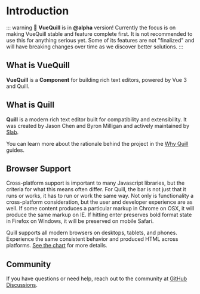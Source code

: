 # Introduction

<div class="replaceable-area">

::: warning
🚀 **VueQuill** is in **@alpha** version! Currently the focus is on making VueQuill stable and feature complete first. It is not recommended to use this for anything serious yet. Some of its features are not "finalized" and will have breaking changes over time as we discover better solutions.
:::

</div>

## What is VueQuill

**VueQuill** is a **Component** for building rich text editors, powered by Vue 3 and Quill.

## What is Quill

**Quill** is a modern rich text editor built for compatibility and extensibility. It was created by Jason Chen and Byron Milligan and actively maintained by [Slab](https://slab.com/).

You can learn more about the rationale behind the project in the [Why Quill](https://quilljs.com/guides/why-quill/) guides.

## Browser Support

Cross-platform support is important to many Javascript libraries, but the criteria for what this means often differ. For Quill, the bar is not just that it runs or works, it has to run or work the same way. Not only is functionality a cross-platform consideration, but the user and developer experience are as well. If some content produces a particular markup in Chrome on OSX, it will produce the same markup on IE. If hitting enter preserves bold format state in Firefox on Windows, it will be preserved on mobile Safari.

Quill supports all modern browsers on desktops, tablets, and phones. Experience the same consistent behavior and produced HTML across platforms. [See the chart](https://github.com/quilljs/quill/#readme) for more details.

## Community

If you have questions or need help, reach out to the community at [GitHub Discussions](https://github.com/vueup/vue-quill/discussions).

<!-- TextReplacer used to replace text after component mounted -->
<ClientOnly>
  <TextReplacer 
    container=".replaceable-area"
    pattern="@alpha"
    prefix="@"
    :replacement="latestReleaseVersion"
  ></TextReplacer>
</ClientOnly>

<script setup>
  import { onMounted, ref } from 'vue'
  import TextReplacer from '../../components/TextReplacer.vue'
  import { getLatestReleaseVersion } from '../../utils/github-api.ts'

  const latestReleaseVersion = ref('')
  onMounted(async () => {
    latestReleaseVersion.value = await getLatestReleaseVersion('vueup', 'vue-quill').then(data => data)
  })
</script>
